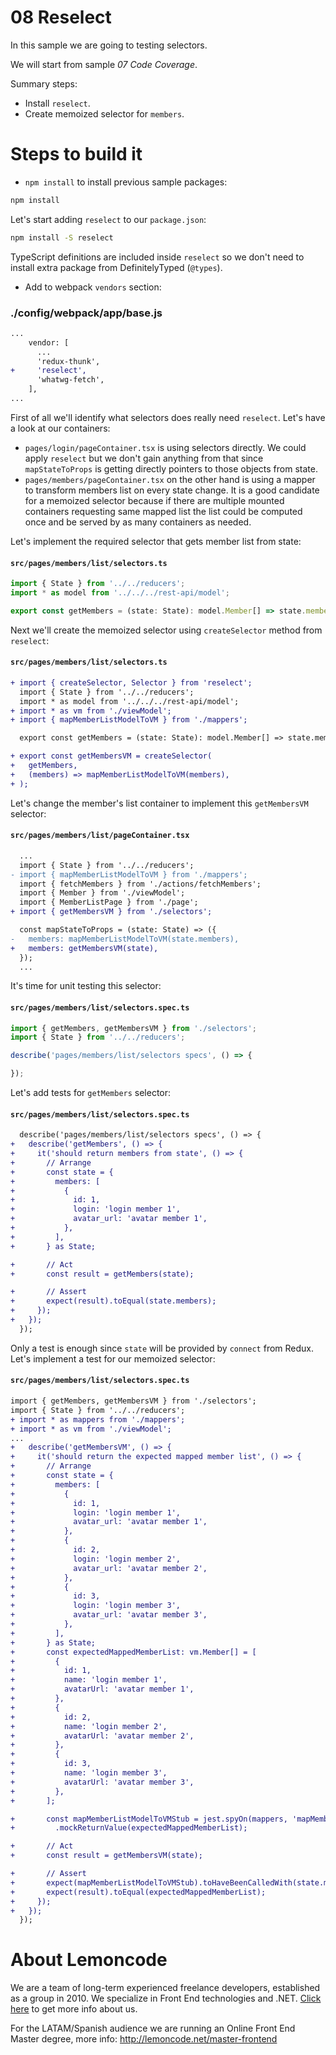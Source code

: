 # 08 Reselect

In this sample we are going to testing selectors.

We will start from sample _07 Code Coverage_.

Summary steps:
 - Install `reselect`.
 - Create memoized selector for `members`.

# Steps to build it

- `npm install` to install previous sample packages:

```bash
npm install
```

Let's start adding `reselect` to our `package.json`:

```bash
npm install -S reselect
```

TypeScript definitions are included inside `reselect` so we don't need to install extra package from DefinitelyTyped (`@types`).

- Add to webpack `vendors` section:

### ./config/webpack/app/base.js
```diff
...
    vendor: [
      ...
      'redux-thunk',
+     'reselect',
      'whatwg-fetch',
    ],
...
```

First of all we'll identify what selectors does really need `reselect`. Let's have a look at our containers:

- `pages/login/pageContainer.tsx` is using selectors directly. We could apply `reselect` but we don't gain anything from that since `mapStateToProps` is getting directly pointers to those objects from state.
- `pages/members/pageContainer.tsx` on the other hand is using a mapper to transform members list on every state change. It is a good candidate for a memoized selector because if there are multiple mounted containers requesting same mapped list the list could be computed once and be served by as many containers as needed.

Let's implement the required selector that gets member list from state:

#### `src/pages/members/list/selectors.ts`

```ts
import { State } from '../../reducers';
import * as model from '../../../rest-api/model';

export const getMembers = (state: State): model.Member[] => state.members;
```

Next we'll create the memoized selector using `createSelector` method from `reselect`:

#### `src/pages/members/list/selectors.ts`

```diff
+ import { createSelector, Selector } from 'reselect';
  import { State } from '../../reducers';
  import * as model from '../../../rest-api/model';
+ import * as vm from './viewModel';
+ import { mapMemberListModelToVM } from './mappers';

  export const getMembers = (state: State): model.Member[] => state.members;

+ export const getMembersVM = createSelector(
+   getMembers,
+   (members) => mapMemberListModelToVM(members),
+ );
```

Let's change the member's list container to implement this `getMembersVM` selector:

#### `src/pages/members/list/pageContainer.tsx`

```diff
  ...
  import { State } from '../../reducers';
- import { mapMemberListModelToVM } from './mappers';
  import { fetchMembers } from './actions/fetchMembers';
  import { Member } from './viewModel';
  import { MemberListPage } from './page';
+ import { getMembersVM } from './selectors';

  const mapStateToProps = (state: State) => ({
-   members: mapMemberListModelToVM(state.members),
+   members: getMembersVM(state),
  });
  ...
```

It's time for unit testing this selector:

#### `src/pages/members/list/selectors.spec.ts`

```ts
import { getMembers, getMembersVM } from './selectors';
import { State } from '../../reducers';

describe('pages/members/list/selectors specs', () => {

});
```

Let's add tests for `getMembers` selector:

#### `src/pages/members/list/selectors.spec.ts`

```diff
  describe('pages/members/list/selectors specs', () => {
+   describe('getMembers', () => {
+     it('should return members from state', () => {
+       // Arrange
+       const state = {
+         members: [
+           {
+             id: 1,
+             login: 'login member 1',
+             avatar_url: 'avatar member 1',
+           },
+         ],
+       } as State;

+       // Act
+       const result = getMembers(state);

+       // Assert
+       expect(result).toEqual(state.members);
+     });
+   });
  });
```

Only a test is enough since `state` will be provided by `connect` from Redux. Let's implement a test for our memoized selector:

#### `src/pages/members/list/selectors.spec.ts`

```diff
import { getMembers, getMembersVM } from './selectors';
import { State } from '../../reducers';
+ import * as mappers from './mappers';
+ import * as vm from './viewModel';
...
+   describe('getMembersVM', () => {
+     it('should return the expected mapped member list', () => {
+       // Arrange
+       const state = {
+         members: [
+           {
+             id: 1,
+             login: 'login member 1',
+             avatar_url: 'avatar member 1',
+           },
+           {
+             id: 2,
+             login: 'login member 2',
+             avatar_url: 'avatar member 2',
+           },
+           {
+             id: 3,
+             login: 'login member 3',
+             avatar_url: 'avatar member 3',
+           },
+         ],
+       } as State;
+       const expectedMappedMemberList: vm.Member[] = [
+         {
+           id: 1,
+           name: 'login member 1',
+           avatarUrl: 'avatar member 1',
+         },
+         {
+           id: 2,
+           name: 'login member 2',
+           avatarUrl: 'avatar member 2',
+         },
+         {
+           id: 3,
+           name: 'login member 3',
+           avatarUrl: 'avatar member 3',
+         },
+       ];

+       const mapMemberListModelToVMStub = jest.spyOn(mappers, 'mapMemberListModelToVM')
+         .mockReturnValue(expectedMappedMemberList);

+       // Act
+       const result = getMembersVM(state);

+       // Assert
+       expect(mapMemberListModelToVMStub).toHaveBeenCalledWith(state.members);
+       expect(result).toEqual(expectedMappedMemberList);
+     });
+   });
  });
```

# About Lemoncode

We are a team of long-term experienced freelance developers, established as a group in 2010.
We specialize in Front End technologies and .NET. [Click here](http://lemoncode.net/services/en/#en-home) to get more info about us.

For the LATAM/Spanish audience we are running an Online Front End Master degree, more info: http://lemoncode.net/master-frontend
